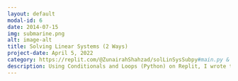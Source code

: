 ```yaml
---
layout: default
modal-id: 6
date: 2014-07-15
img: submarine.png
alt: image-alt
title: Solving Linear Systems (2 Ways)
project-date: April 5, 2022
category: https://replit.com/@ZunairahShahzad/solLinSysSubpy#main.py & https://replit.com/@ZunairahShahzad/solLinSysElipy#main.py
description: Using Conditionals and Loops (Python) on Replit, I wrote two different programs to solve a linear system. One program solves by using substitution and the other solves by elimination. First program, Solving Linear Systems by Substitution, uses a pair of equations in the form of y = Ax + B and y = Cx + D. The program displays a welcome message and prompts the user to enter values of A, B, C and D which can be any four numbers. Using the algorithm and the substitution method, the program outputs whether the system of linear equations has a single solution (and if so, which one), no solutions (parallel lines), or infinite solutions (same line). Second program, Solving by Elimination, uses a pair of equations in the form of Ax + By = C and Dx + Ey = F. The program displays a welcome message and prompts the user to enter the values of A, B, C, D, E, and F which can be any six numbers. Using an algorithm and the elimination method, the program outputs whether the system of linear equations has a single solution, no solution (parallel lines) or infinite solution (same line).
---
```

